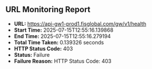 ## URL Monitoring Report

- **URL:** https://api-gw1-prod1.fisglobal.com/gw/v1/health
- **Start Time:** 2025-07-15T12:55:16.139868
- **End Time:** 2025-07-15T12:55:16.279194
- **Total Time Taken:** 0.139326 seconds
- **HTTP Status Code:** 403
- **Status:** Failure
- **Failure Reason:** HTTP Status Code: 403

